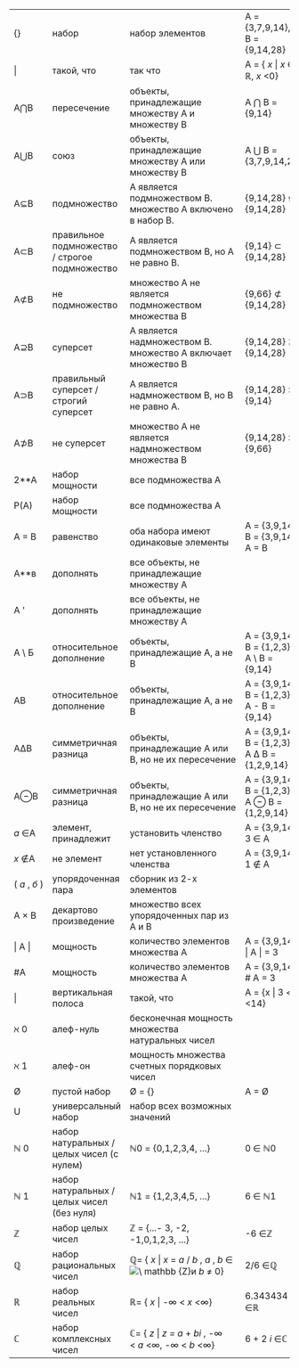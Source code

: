 
|               |                                                |                                                                                                                                    |                                                         |
| ------------- | ---------------------------------------------- | ---------------------------------------------------------------------------------------------------------------------------------- | ------------------------------------------------------- |
| {}            | набор                                          | набор элементов                                                                                                                    | A = {3,7,9,14},  <br>B = {9,14,28}                      |
| \|            | такой, что                                     | так что                                                                                                                            | A = { _x_ \| _x_ ∈ ℝ, _x_ <0}                           |
| A⋂B           | пересечение                                    | объекты, принадлежащие множеству A и множеству B                                                                                   | A ⋂ B = {9,14}                                          |
| A⋃B           | союз                                           | объекты, принадлежащие множеству A или множеству B                                                                                 | A ⋃ B = {3,7,9,14,28}                                   |
| A⊆B           | подмножество                                   | A является подмножеством B. множество A включено в набор B.                                                                        | {9,14,28} ⊆ {9,14,28}                                   |
| A⊂B           | правильное подмножество / строгое подмножество | A является подмножеством B, но A не равно B.                                                                                       | {9,14} ⊂ {9,14,28}                                      |
| A⊄B           | не подмножество                                | множество A не является подмножеством множества B                                                                                  | {9,66} ⊄ {9,14,28}                                      |
| A⊇B           | суперсет                                       | A является надмножеством B. множество A включает множество B                                                                       | {9,14,28} ⊇ {9,14,28}                                   |
| A⊃B           | правильный суперсет / строгий суперсет         | A является надмножеством B, но B не равно A.                                                                                       | {9,14,28} ⊃ {9,14}                                      |
| A⊅B           | не суперсет                                    | множество A не является надмножеством множества B                                                                                  | {9,14,28} ⊅ {9,66}                                      |
| 2**А          | набор мощности                                 | все подмножества A                                                                                                                 |                                                         |
| P(A)          | набор мощности                                 | все подмножества A                                                                                                                 |                                                         |
| А = В         | равенство                                      | оба набора имеют одинаковые элементы                                                                                               | A = {3,9,14},  <br>B = {3,9,14},  <br>A = B             |
| А**в          | дополнять                                      | все объекты, не принадлежащие множеству A                                                                                          |                                                         |
| А '           | дополнять                                      | все объекты, не принадлежащие множеству A                                                                                          |                                                         |
| А \ Б         | относительное дополнение                       | объекты, принадлежащие A, а не B                                                                                                   | A = {3,9,14},  <br>B = {1,2,3},  <br>A \ B = {9,14}     |
| AB            | относительное дополнение                       | объекты, принадлежащие A, а не B                                                                                                   | A = {3,9,14},  <br>B = {1,2,3},  <br>A - B = {9,14}     |
| A∆B           | симметричная разница                           | объекты, принадлежащие A или B, но не их пересечение                                                                               | A = {3,9,14},  <br>B = {1,2,3},  <br>A ∆ B = {1,2,9,14} |
| A⊖B           | симметричная разница                           | объекты, принадлежащие A или B, но не их пересечение                                                                               | A = {3,9,14},  <br>B = {1,2,3},  <br>A ⊖ B = {1,2,9,14} |
| _a_ ∈A        | элемент,  <br>принадлежит                      | установить членство                                                                                                                | A = {3,9,14}, 3 ∈ A                                     |
| _x_ ∉A        | не элемент                                     | нет установленного членства                                                                                                        | A = {3,9,14}, 1 ∉ A                                     |
| ( _а_ , _б_ ) | упорядоченная пара                             | сборник из 2-х элементов                                                                                                           |                                                         |
| A × B         | декартово произведение                         | множество всех упорядоченных пар из A и B                                                                                          |                                                         |
| \| A \|       | мощность                                       | количество элементов множества A                                                                                                   | A = {3,9,14}, \| A \| = 3                               |
| \#A           | мощность                                       | количество элементов множества A                                                                                                   | A = {3,9,14}, # A = 3                                   |
| \|            | вертикальная полоса                            | такой, что                                                                                                                         | А = {х \| 3 <х <14}                                     |
| ℵ 0           | алеф-нуль                                      | бесконечная мощность множества натуральных чисел                                                                                   |                                                         |
| ℵ 1           | алеф-он                                        | мощность множества счетных порядковых чисел                                                                                        |                                                         |
| Ø             | пустой набор                                   | Ø = {}                                                                                                                             | A = Ø                                                   |
| U             | универсальный набор                            | набор всех возможных значений                                                                                                      |                                                         |
| ℕ 0           | набор натуральных / целых чисел (с нулем)      | ℕ0 = {0,1,2,3,4, ...}                                                                                                              | 0 ∈ ℕ0                                                  |
| ℕ 1           | набор натуральных / целых чисел (без нуля)     | ℕ1 = {1,2,3,4,5, ...}                                                                                                              | 6 ∈ ℕ1                                                  |
| ℤ             | набор целых чисел                              | ℤ = {...- 3, -2, -1,0,1,2,3, ...}                                                                                                  | -6 ∈ℤ                                                   |
| ℚ             | набор рациональных чисел                       | ℚ= { _x_ \| _x_ = _a_ / _b_ , _a_ , _b_ ∈ ![\ mathbb {Z}](https://www.rapidtables.org/ru/math/symbols/set_symbols/Z.gif)и _b_ ≠ 0} | 2/6 ∈ℚ                                                  |
| ℝ             | набор реальных чисел                           | ℝ= { _x_ \| -∞ < _х_ <∞}                                                                                                           | 6.343434 ∈ℝ                                             |
| ℂ             | набор комплексных чисел                        | ℂ= { _z_ \| _z = a_ + _bi_ , -∞ < _a_ <∞, -∞ < _b_ <∞}                                                                             | 6 + 2 _i_ ∈ℂ                                            |